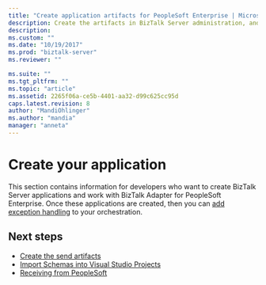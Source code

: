 ```yaml
---
title: "Create application artifacts for PeopleSoft Enterprise | Microsoft Docs"
description: Create the artifacts in BizTalk Server administration, and in Visual Studio to use the BizTalk Adapter for PeopleSoft Enterprise in BizTalk Server
description: 
ms.custom: ""
ms.date: "10/19/2017"
ms.prod: "biztalk-server"
ms.reviewer: ""

ms.suite: ""
ms.tgt_pltfrm: ""
ms.topic: "article"
ms.assetid: 2265f06a-ce5b-4401-aa32-d99c625cc95d
caps.latest.revision: 8
author: "MandiOhlinger"
ms.author: "mandia"
manager: "anneta"
---
```


# Create your application
This section contains information for developers who want to create BizTalk Server applications and work with BizTalk Adapter for PeopleSoft Enterprise. Once these applications are created, then you can [add exception handling](../core/using-biztalk-server-exception-handling2.md) to your orchestration. 


## Next steps
  
-   [Create the send artifacts](../core/creating-peoplesoft-send-handlers.md)  
-   [Import Schemas into Visual Studio Projects](../core/importing-peoplesoft-schemas-into-biztalk-server-projects.md)  
-   [Receiving from PeopleSoft](../core/receiving-from-peoplesoft.md)
